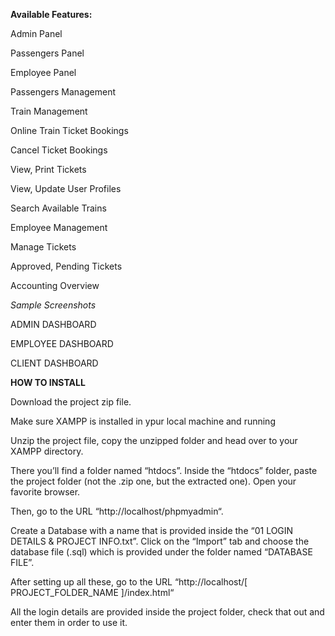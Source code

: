 **Available Features:**

Admin Panel

Passengers Panel

Employee Panel

Passengers Management

Train Management

Online Train Ticket Bookings

Cancel Ticket Bookings

View, Print Tickets

View, Update User Profiles

Search Available Trains

Employee Management

Manage Tickets

Approved, Pending Tickets

Accounting Overview

*Sample Screenshots*

ADMIN DASHBOARD

EMPLOYEE DASHBOARD

CLIENT DASHBOARD


**HOW TO INSTALL**

Download the project zip file.

Make sure XAMPP is installed in ypur local machine and running

Unzip the project file, copy the unzipped folder and head over to your XAMPP directory.

There you’ll find a folder named “htdocs”. Inside the “htdocs” folder, paste the project folder (not the .zip one, but the extracted one).
Open your favorite browser.

Then, go to the URL “http://localhost/phpmyadmin“.

Create a Database with a name that is provided inside the “01 LOGIN DETAILS & PROJECT INFO.txt”.
Click on the “Import” tab and choose the database file (.sql) which is provided under the folder named “DATABASE FILE”.

After setting up all these, go to the URL “http://localhost/[ PROJECT_FOLDER_NAME ]/index.html“

All the login details are provided inside the project folder, check that out and enter them in order to use it.
